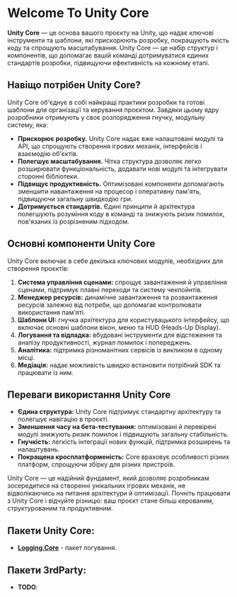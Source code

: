 # Welcome To Unity Core

**Unity Core** — це основа вашого проєкту на Unity, що надає ключові інструменти та шаблони, які прискорюють розробку, покращують якість коду та спрощують масштабування. Unity Core — це набір структур і компонентів, що допомагає вашій команді дотримуватися єдиних стандартів розробки, підвищуючи ефективність на кожному етапі.

## Навіщо потрібен Unity Core?

Unity Core об'єднує в собі найкращі практики розробки та готові шаблони для організації та керування проєктом. Завдяки цьому ядру розробники отримують у своє розпорядження гнучку, модульну систему, яка:

- **Прискорює розробку.** Unity Core надає вже налаштовані модулі та API, що спрощують створення ігрових механік, інтерфейсів і взаємодію об'єктів.
- **Полегшує масштабування.** Чітка структура дозволяє легко розширювати функціональність, додавати нові модулі та інтегрувати сторонні бібліотеки.
- **Підвищує продуктивність.** Оптимізовані компоненти допомагають зменшити навантаження на процесор і оперативну пам'ять, підвищуючи загальну швидкодію гри.
- **Дотримується стандартів.** Єдині принципи й архітектура полегшують розуміння коду в команді та знижують ризик помилок, пов'язаних із розрізненим підходом.

## Основні компоненти Unity Core

Unity Core включає в себе декілька ключових модулів, необхідних для створення проєктів:

1. **Система управління сценами:** спрощує завантаження й управління сценами, підтримує плавні переходи та систему чекпойнтів.
2. **Менеджер ресурсів:** динамічне завантаження та розвантаження ресурсів залежно від потреби, що допомагає контролювати використання пам'яті.
3. **Шаблони UI:** гнучка архітектура для користувацького інтерфейсу, що включає основні шаблони вікон, меню та HUD (Heads-Up Display).
4. **Логування та відладка:** вбудовані інструменти для відстеження та аналізу продуктивності, журнал помилок і попереджень.
5. **Аналітика:** підтримка різноманітних сервісів із викликом в одному місці.
6. **Медіація:** надає можливість швидко встановити потрібний SDK та працювати із ним.

## Переваги використання Unity Core

- **Єдина структура:** Unity Core підтримує стандартну архітектуру та полегшує навігацію в проєкті.
- **Зменшення часу на бета-тестування:** оптимізовані й перевірені модулі знижують ризик помилок і підвищують загальну стабільність.
- **Гнучкість:** легкість інтеграції нових функцій, підтримка розширень та налаштувань.
- **Покращена кросплатформеність:** Core враховує особливості різних платформ, спрощуючи збірку для різних пристроїв.

Unity Core — це надійний фундамент, який дозволяє розробникам зосередитися на створенні унікальних ігрових механік, не відволікаючись на питання архітектури й оптимізації. Почніть працювати з Unity Core і відчуйте різницю: ваш проєкт стане більш керованим, структурованим та продуктивним.

## Пакети Unity Core:

- **[Logging.Core](https://github.com/Unity-Core/com.stripedarts.uc.log.core)** - пакет логування.

## Пакети 3rdParty:

- **TODO**:
